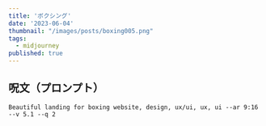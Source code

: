 ```yaml
---
title: 'ボクシング'
date: '2023-06-04'
thumbnail: "/images/posts/boxing005.png"
tags:
  - midjourney
published: true
---
```


## 呪文（プロンプト）
```
Beautiful landing for boxing website, design, ux/ui, ux, ui --ar 9:16 --v 5.1 --q 2
```